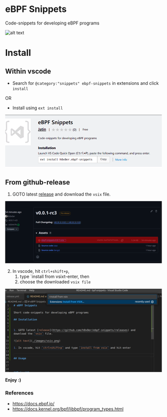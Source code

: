 # eBPF Snippets

Code-snippets for developing eBPF programs

![alt text](./media/usage.gif)


# Install

## Within vscode

- Search for `@category:"snippets" ebpf-snippets` in extensions and click `install`

OR

- Install using `ext install`

![alt text](./media/install-ext.png)


## From github-release

1. GOTO latest [release](https://github.com/h0x0er/ebpf-snippets/releases) and download the `vsix` file.

![alt text](./media/release.png)

2. In vscode, hit `ctrl+shift+p`,
   1. type `install from vsixt-enter, then
   2. choose the downloaded `vsix file`

![alt text](./media/install-vscode.png)

**Enjoy :)**



### References

- https://docs.ebpf.io/
- https://docs.kernel.org/bpf/libbpf/program_types.html
